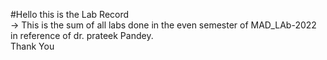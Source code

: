 #Hello this is the Lab Record 
<br/>
-> This is the sum of all labs done in the even semester of MAD_LAb-2022 in reference of dr. prateek Pandey.
<br/>
Thank You
